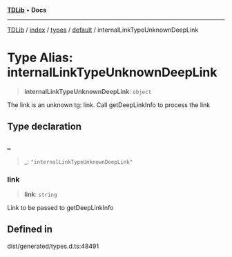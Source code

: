 [**TDLib**](../../../../../../README.md) • **Docs**

***

[TDLib](../../../../../../modules.md) / [index](../../../../../README.md) / [types](../../../README.md) / [default](../README.md) / internalLinkTypeUnknownDeepLink

# Type Alias: internalLinkTypeUnknownDeepLink

> **internalLinkTypeUnknownDeepLink**: `object`

The link is an unknown tg: link. Call getDeepLinkInfo to process the link

## Type declaration

### \_

> **\_**: `"internalLinkTypeUnknownDeepLink"`

### link

> **link**: `string`

Link to be passed to getDeepLinkInfo

## Defined in

dist/generated/types.d.ts:48491
